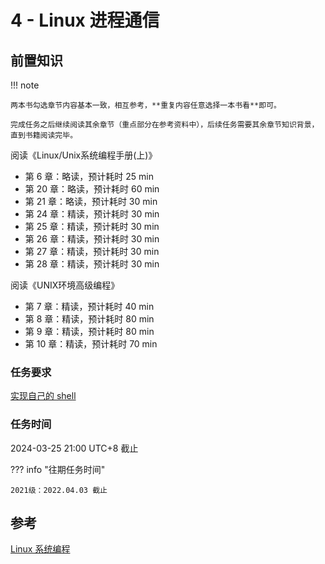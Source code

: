 # 4 - Linux 进程通信

## 前置知识

!!! note

    两本书勾选章节内容基本一致，相互参考，**重复内容任意选择一本书看**即可。

    完成任务之后继续阅读其余章节（重点部分在参考资料中），后续任务需要其余章节知识背景，直到书籍阅读完毕。

阅读《Linux/Unix系统编程手册(上)》

- 第 6 章：略读，预计耗时 25 min
- 第 20 章：略读，预计耗时 60 min
- 第 21 章：略读，预计耗时 30 min
- 第 24 章：精读，预计耗时 30 min
- 第 25 章：精读，预计耗时 30 min
- 第 26 章：精读，预计耗时 30 min
- 第 27 章：精读，预计耗时 30 min
- 第 28 章：精读，预计耗时 30 min

阅读《UNIX环境高级编程》

- 第 7 章：精读，预计耗时 40 min
- 第 8 章：精读，预计耗时 80 min
- 第 9 章：精读，预计耗时 80 min
- 第 10 章：精读，预计耗时 70 min

### 任务要求

[实现自己的 shell](../project/shell.md)

### 任务时间

2024-03-25 21:00 UTC+8 截止

??? info "往期任务时间"

    2021级：2022.04.03 截止


## 参考

[Linux 系统编程](../preparation/linux-system-programming.md)